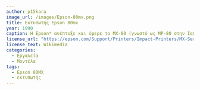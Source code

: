 ```yaml
---
author: p15kara
image_url: /images/Epson-80mx.png
title: Εκτυπωτής Epson 80mx 
year: 1990
caption: Η Epson* ανέπτυξε και έφερε το MX-80 (γνωστό ως MP-80 στην Ιαπωνία) στην αγορά με σκοπό να προσφέρει έναν πλήρη εκτυπωτή για χρήση με προσωπικούς υπολογιστές. Το προϊόν βασίστηκε στην τεχνολογία ακριβείας που η εταιρεία βελτίωσε στην έρευνα και ανάπτυξη ρολογιών και μίνι εκτυπωτών
license_url: "https://epson.com/Support/Printers/Impact-Printers/MX-Series/Epson-MX-80/s/SPT_M80" 
license_text: Wikimedia 
categories:
  - Εργαλεία
  - Μοντέλα
tags:
  - Epson 80MX
  - εκτυπωτής
---
```

